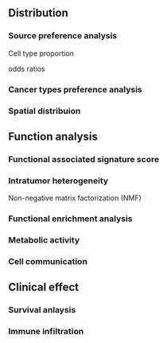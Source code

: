 ## Distribution
### Source preference analysis
Cell type proportion

odds ratios
### Cancer types preference analysis
### Spatial distribuion

## Function analysis
### Functional associated signature score
### Intratumor heterogeneity
Non-negative matrix factorization (NMF)

### Functional enrichment analysis

### Metabolic activity

### Cell communication 


## Clinical effect
### Survival anlaysis
### Immune infiltration 
